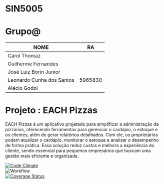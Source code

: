 # SIN5005

# Grupo@

| NOME | RA | 
|----------|:------:|
|Carol Thomaz |
|Guilherme Fernandes | 
|José Luiz Borin Junior | 
|Leonardo Cunha dos Santos | 5965830 |
|Alécio Godoi | 

# Projeto : EACH Pizzas
EACH Pizzas é um aplicativo projetado para simplificar a administração de pizzarias, oferecendo ferramentas para gerenciar o cardápio, o estoque e os clientes, além de gerar relatórios detalhados. Com ele, os proprietários podem atualizar o cardápio, monitorar o estoque e analisar o desempenho de forma prática. Essa solução reduz custos e melhora a experiência do cliente, sendo essencial para pequenos empresários que buscam uma gestão mais eficiente e organizada.

[![Code Climate](https://codeclimate.com/github/cloudfoundry/membrane.png)](https://codeclimate.com/github/a-godoi/appx) </br>
![Workflow](https://github.com/a-godoi/appx/actions/workflows/ci.yml/badge.svg) </br>
[![Coverage Status](https://coveralls.io/repos/github/a-godoi/appx/badge.svg?branch=main)](https://coveralls.io/github/a-godoi/appx?branch=main)
